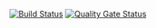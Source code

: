 [![Build Status](https://travis-ci.com/Haaizenberg/TestingLabs-2.svg?branch=master)](https://travis-ci.org/Haaizenberg/TestingLabs-2)
[![Quality Gate Status](https://sonarcloud.io/api/project_badges/measure?project=Haaizenberg_TestingLabs-2&metric=alert_status)](https://sonarcloud.io/dashboard?id=Haaizenberg_TestingLabs-2)
